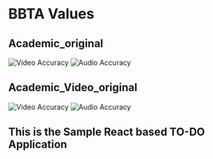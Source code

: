 # BBTA Values


## Academic_original
<!-- BADGES_ACADEMIC_ORIGINAL_START -->
![Video Accuracy](https://img.shields.io/badge/Video_Accuracy-90%25-brightgreen) ![Audio Accuracy](https://img.shields.io/badge/Audio_Accuracy-20%25-red)
<!-- BADGES_ACADEMIC_ORIGINAL_END -->

## Academic_Video_original
<!-- BADGES_ACADEMIC_VIDEO_ORIGINAL_START -->
![Video Accuracy](https://img.shields.io/badge/Video_Accuracy-65%25-yellow) ![Audio Accuracy](https://img.shields.io/badge/Audio_Accuracy-80%25-blue)
<!-- BADGES_ACADEMIC_VIDEO_ORIGINAL_END -->


## This is the Sample React based TO-DO Application 
